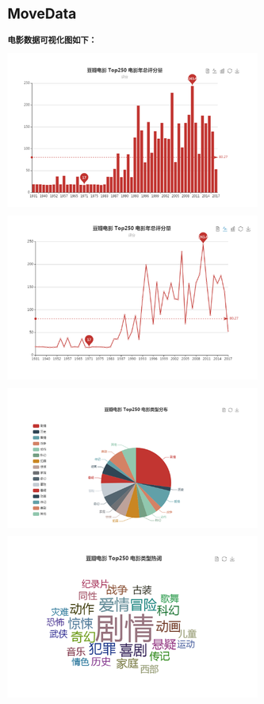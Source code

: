 # MoveData

### 电影数据可视化图如下：
![image](https://github.com/monstereat/MoveData/blob/master/project-image/MovieTrend.PNG)

![image](https://github.com/monstereat/MoveData/blob/master/project-image/MovieTrendline.PNG)

![image](https://github.com/monstereat/MoveData/blob/master/project-image/MovieTypesPrecent.PNG)

![image](https://github.com/monstereat/MoveData/blob/master/project-image/MovieTypesCloud.PNG)
